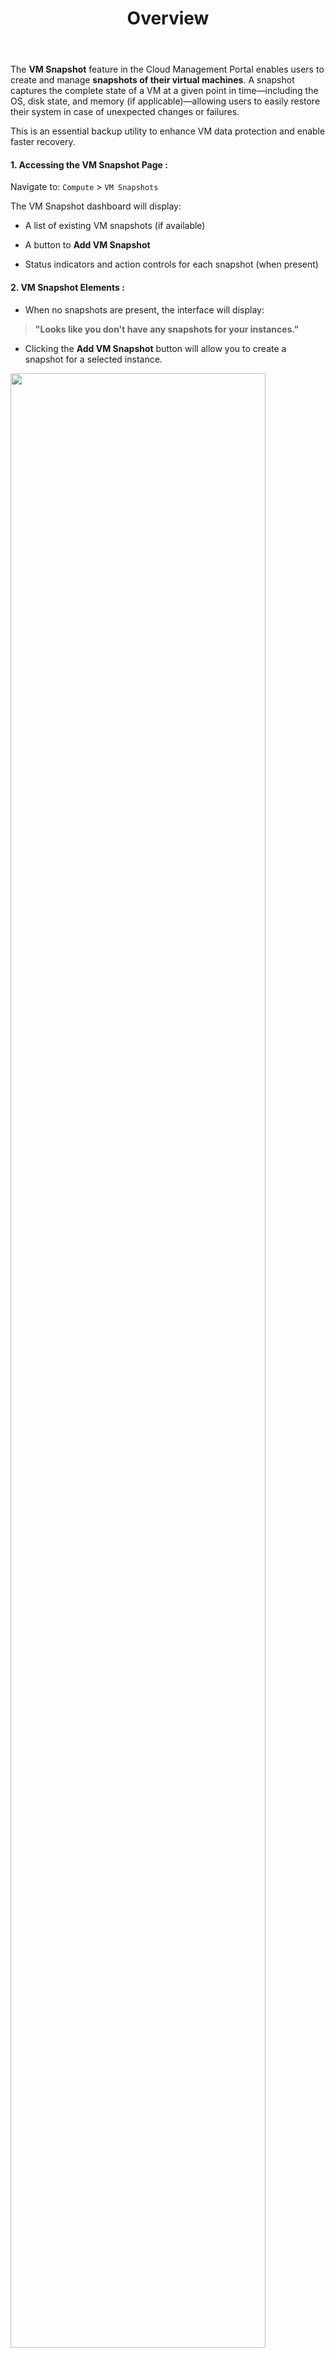 ﻿---
title: Overview
sidebar_label: Overview
sidebar_position: 1
---

The **VM Snapshot** feature in the Cloud Management Portal enables users to create and manage **snapshots of their virtual machines**. A snapshot captures the complete state of a VM at a given point in time—including the OS, disk state, and memory (if applicable)—allowing users to easily restore their system in case of unexpected changes or failures.

This is an essential backup utility to enhance VM data protection and enable faster recovery.

#### 1. Accessing the VM Snapshot Page :

Navigate to: `Compute` > `VM Snapshots`

The VM Snapshot dashboard will display:

-   A list of existing VM snapshots (if available)
    
-   A button to **Add VM Snapshot**
    
-   Status indicators and action controls for each snapshot (when present)

#### 2. VM Snapshot Elements :

- When no snapshots are present, the interface will display:

> **"Looks like you don't have any snapshots for your instances."**

- Clicking the **Add VM Snapshot** button will allow you to create a snapshot for a selected instance.

<img src="/user-guide/vm-snapshot/overview/Image-01.JPG" width="90%" />

#### 3. Creating a VM Snapshot :

- Use this feature to create a new VM snapshot for the chosen instance.

#### 4. Search and Refresh :

-   **Quick Search**: Use the search bar at the top to filter snapshots by name or instance.
    
-   **Refresh**: Click the refresh icon to reload and view the latest snapshot data.


